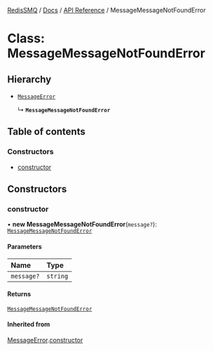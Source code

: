 [RedisSMQ](../../../README.md) / [Docs](../../README.md) / [API Reference](../README.md) / MessageMessageNotFoundError

# Class: MessageMessageNotFoundError

## Hierarchy

- [`MessageError`](MessageError.md)

  ↳ **`MessageMessageNotFoundError`**

## Table of contents

### Constructors

- [constructor](MessageMessageNotFoundError.md#constructor)

## Constructors

### constructor

• **new MessageMessageNotFoundError**(`message?`): [`MessageMessageNotFoundError`](MessageMessageNotFoundError.md)

#### Parameters

| Name | Type |
| :------ | :------ |
| `message?` | `string` |

#### Returns

[`MessageMessageNotFoundError`](MessageMessageNotFoundError.md)

#### Inherited from

[MessageError](MessageError.md).[constructor](MessageError.md#constructor)
